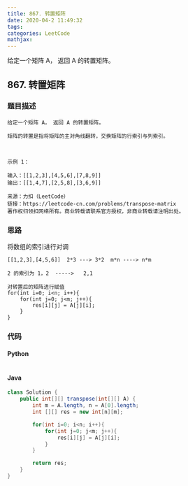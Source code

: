 ```yaml
---
title: 867. 转置矩阵
date: 2020-04-2 11:49:32
tags: 
categories: LeetCode
mathjax:
---
```


给定一个矩阵 A， 返回 A 的转置矩阵。

<!-- more -->

## 867. 转置矩阵

### 题目描述

```
给定一个矩阵 A， 返回 A 的转置矩阵。

矩阵的转置是指将矩阵的主对角线翻转，交换矩阵的行索引与列索引。

 

示例 1：

输入：[[1,2,3],[4,5,6],[7,8,9]]
输出：[[1,4,7],[2,5,8],[3,6,9]]

来源：力扣（LeetCode）
链接：https://leetcode-cn.com/problems/transpose-matrix
著作权归领扣网络所有。商业转载请联系官方授权，非商业转载请注明出处。
```

### 思路

将数组的索引进行对调

```
[[1,2,3],[4,5,6]]  2*3 ---> 3*2  m*n ----> n*m

2 的索引为 1，2  ----->   2,1

对转置后的矩阵进行赋值
for(int i=0; i<n; i++){
    for(int j=0; j<m; j++){
        res[i][j] = A[j][i];
    }
}
```

### 代码

#### Python

```python

```

#### Java

```java
class Solution {
    public int[][] transpose(int[][] A) {
        int m = A.length, n = A[0].length;
        int [][] res = new int[n][m];

        for(int i=0; i<n; i++){
            for(int j=0; j<m; j++){
                res[i][j] = A[j][i];
            }
        }

        return res;
    }
}
```





